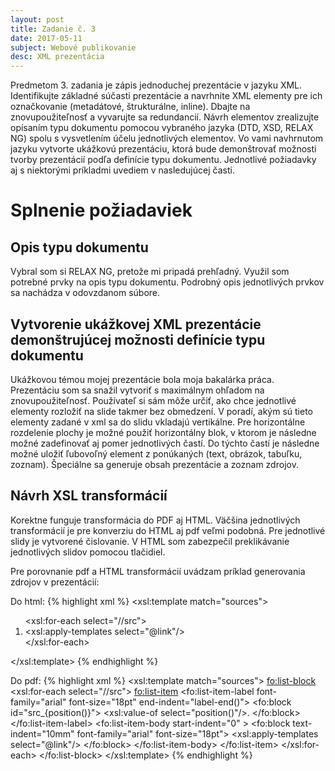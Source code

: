 ```yaml
---
layout: post
title: Zadanie č. 3
date: 2017-05-11
subject: Webové publikovanie
desc: XML prezentácia
---
```


Predmetom 3. zadania je zápis jednoduchej prezentácie v jazyku XML.
Identifikujte základné súčasti prezentácie a navrhnite XML elementy pre ich označkovanie (metadátové, štrukturálne, inline). 
Dbajte na znovupoužiteľnosť a vyvarujte sa redundancií. 
Návrh elementov zrealizujte opísaním typu dokumentu pomocou vybraného jazyka (DTD, XSD, RELAX NG) spolu s vysvetlením účelu jednotlivých elementov. 
Vo vami navhrnutom jazyku vytvorte ukážkovú prezentáciu, ktorá bude demonštrovať možnosti tvorby prezentácií podľa definície typu dokumentu.
Jednotlivé požiadavky aj s niektorými príkladmi uvediem v nasledujúcej časti.
 
# Splnenie požiadaviek

## Opis typu dokumentu

Vybral som si RELAX NG, pretože mi pripadá prehľadný. Využil som potrebné prvky na opis typu dokumentu.
Podrobný opis jednotlivých prvkov sa nachádza v odovzdanom súbore.

## Vytvorenie ukážkovej XML prezentácie demonštrujúcej možnosti definície typu dokumentu

Ukážkovou témou mojej prezentácie bola moja bakalárka práca.
Prezentáciu som sa snažil vytvoriť s maximálnym ohľadom na znovupoužiteľnosť.
Používateľ si sám môže určiť, ako chce jednotlivé elementy rozložiť na slide takmer bez obmedzení.
V poradí, akým sú tieto elementy zadané v xml sa do slidu vkladajú vertikálne.
Pre horizontálne rozdelenie plochy je možné použiť horizontálny blok, v ktorom je následne možné zadefinovať aj pomer jednotlivých častí.
Do týchto častí je následne možné uložiť ľubovoľný element z ponúkaných (text, obrázok, tabuľku, zoznam).
Špeciálne sa generuje obsah prezentácie a zoznam zdrojov.

## Návrh XSL transformácií

Korektne funguje transformácia do PDF aj HTML.
Väčšina jednotlivých transformácií je pre konverziu do HTML aj pdf veľmi podobná.
Pre jednotlivé slidy je vytvorené čislovanie. V HTML som zabezpečil preklikávanie jednotlivých slidov pomocou tlačidiel.

Pre porovnanie pdf a HTML transformácií uvádzam príklad generovania zdrojov v prezentácií:

Do html:
{% highlight xml %}
<xsl:template match="sources">
	<ol>
		<xsl:for-each select="//src">
			<li>
				<a href="{@link}" style="text-decoration:none;">
					<xsl:apply-templates select="@link"/>
				</a>
			</li>
		</xsl:for-each>
	</ol>
</xsl:template>
{% endhighlight %}

Do pdf:
{% highlight xml %}
<xsl:template match="sources">
	<fo:list-block>
		<xsl:for-each select="//src">
			<fo:list-item>
				<fo:list-item-label font-family="arial" font-size="18pt" end-indent="label-end()">
					<fo:block id="src_{position()}">
						<xsl:value-of select="position()"/>.
					</fo:block>
				</fo:list-item-label>
				<fo:list-item-body  start-indent="0" >
					<fo:block text-indent="10mm" font-family="arial" font-size="18pt">
						<xsl:apply-templates select="@link"/>
					</fo:block>
				</fo:list-item-body>
			</fo:list-item>
		</xsl:for-each>
	</fo:list-block>
</xsl:template>
{% endhighlight %}
